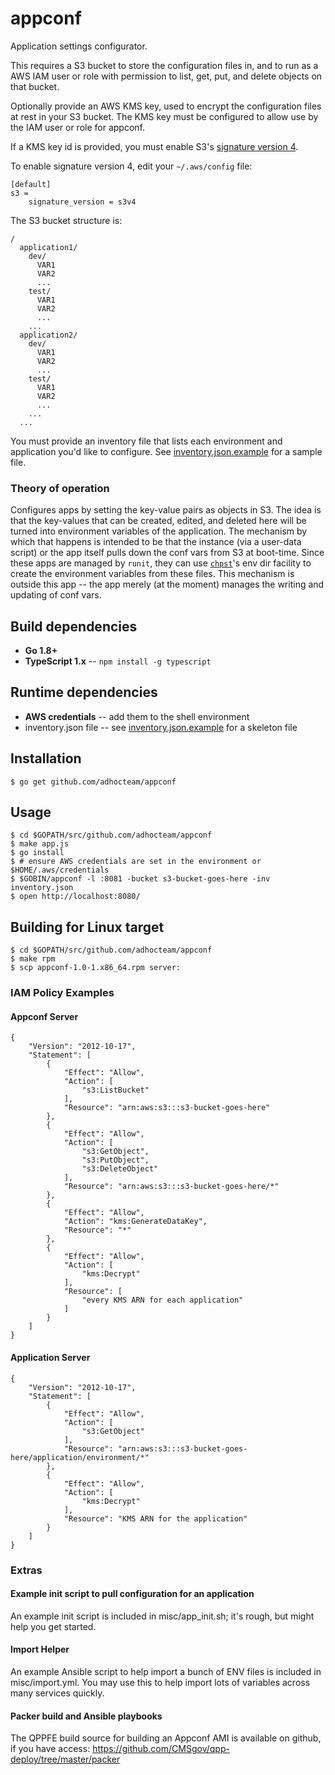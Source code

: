 appconf
=======

Application settings configurator.

This requires a S3 bucket to store the configuration files in, and to run as a
AWS IAM user or role with permission to list, get, put, and delete objects on that bucket.

Optionally provide an AWS KMS key, used to encrypt the configuration files at rest in your S3 bucket. The KMS key must be configured to allow use by the IAM user or role for appconf.

If a KMS key id is provided, you must enable S3's [signature version 4](http://docs.aws.amazon.com/AmazonS3/latest/dev/UsingAWSSDK.html#specify-signature-version).

To enable signature version 4, edit your `~/.aws/config` file:

```
[default]
s3 =
    signature_version = s3v4
```

The S3 bucket structure is:

```
/
  application1/
    dev/
      VAR1
      VAR2
      ...
    test/
      VAR1
      VAR2
      ...
    ...
  application2/
    dev/
      VAR1
      VAR2
      ...
    test/
      VAR1
      VAR2
      ...
    ...
  ...
```

You must provide an inventory file that lists each environment and application you'd like
to configure. See [inventory.json.example](inventory.json.example) for a sample file.

### Theory of operation

Configures apps by setting the key-value pairs as objects in S3. The idea is
that the key-values that can be created, edited, and deleted here will be turned
into environment variables of the application. The mechanism by which that
happens is intended to be that the instance (via a user-data script) or the app
itself pulls down the conf vars from S3 at boot-time. Since these apps are
managed by `runit`, they can use
[`chpst`](http://smarden.org/runit/chpst.8.html)'s env dir facility to create
the environment variables from these files. This mechanism is outside this app
-- the app merely (at the moment) manages the writing and updating of conf vars.

Build dependencies
------------------

* **Go 1.8+**
* **TypeScript 1.x** -- `npm install -g typescript`

Runtime dependencies
--------------------

* **AWS credentials** -- add them to the shell environment
* inventory.json file -- see [inventory.json.example](inventory.json.example) for a skeleton file

Installation
------------

``` shell
$ go get github.com/adhocteam/appconf
```

Usage
-----

``` shell
$ cd $GOPATH/src/github.com/adhocteam/appconf
$ make app.js
$ go install
$ # ensure AWS credentials are set in the environment or $HOME/.aws/credentials
$ $GOBIN/appconf -l :8081 -bucket s3-bucket-goes-here -inv inventory.json
$ open http://localhost:8080/
```

Building for Linux target
-------------------------

``` shell
$ cd $GOPATH/src/github.com/adhocteam/appconf
$ make rpm
$ scp appconf-1.0-1.x86_64.rpm server:
```

### IAM Policy Examples

#### Appconf Server

```
{
    "Version": "2012-10-17",
    "Statement": [
        {
            "Effect": "Allow",
            "Action": [
                "s3:ListBucket"
            ],
            "Resource": "arn:aws:s3:::s3-bucket-goes-here"
        },
        {
            "Effect": "Allow",
            "Action": [
                "s3:GetObject",
                "s3:PutObject",
                "s3:DeleteObject"
            ],
            "Resource": "arn:aws:s3:::s3-bucket-goes-here/*"
        },
        {
            "Effect": "Allow",
            "Action": "kms:GenerateDataKey",
            "Resource": "*"
        },
        {
            "Effect": "Allow",
            "Action": [
                "kms:Decrypt"
            ],
            "Resource": [
                "every KMS ARN for each application"
            ]
        }
    ]
}
```

#### Application Server

```
{
    "Version": "2012-10-17",
    "Statement": [
        {
            "Effect": "Allow",
            "Action": [
                "s3:GetObject"
            ],
            "Resource": "arn:aws:s3:::s3-bucket-goes-here/application/environment/*"
        },
        {
            "Effect": "Allow",
            "Action": [
                "kms:Decrypt"
            ],
            "Resource": "KMS ARN for the application"
        }
    ]
}
```

### Extras

#### Example init script to pull configuration for an application

An example init script is included in misc/app_init.sh; it's rough, but might help you get started.

#### Import Helper

An example Ansible script to help import a bunch of ENV files is included in misc/import.yml. You may use this to help import lots of variables across many services quickly.

#### Packer build and Ansible playbooks

The QPPFE build source for building an Appconf AMI is available on github, if you have access: https://github.com/CMSgov/qpp-deploy/tree/master/packer
